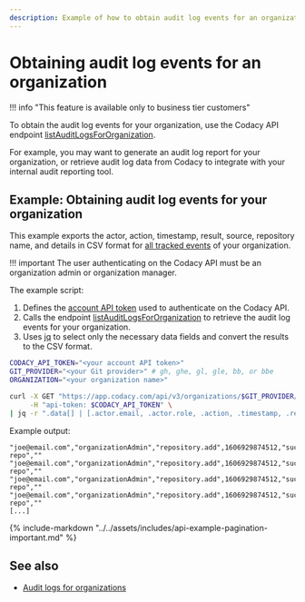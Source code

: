 ```yaml
---
description: Example of how to obtain audit log events for an organization using the Codacy API endpoint listAuditLogsForOrganization.
---
```


# Obtaining audit log events for an organization

!!! info "This feature is available only to business tier customers"

To obtain the audit log events for your organization, use the Codacy API endpoint [<span class="skip-vale">listAuditLogsForOrganization</span>](https://api.codacy.com/api/api-docs#codacy-api-organization).<!--TODO PLUTO-952 Update link-->

For example, you may want to generate an audit log report for your organization, or retrieve audit log data from Codacy to integrate with your internal audit reporting tool.

## Example: Obtaining audit log events for your organization

This example exports the actor, action, timestamp, result, source, repository name, and details in CSV format for [all tracked events](../../organizations/audit-logs-for-organizations.md) of your organization.

!!! important
   The user authenticating on the Codacy API must be an organization admin or organization manager.

The example script:

1.  Defines the [account API token](../api-tokens.md#account-api-tokens) used to authenticate on the Codacy API.
1.  Calls the endpoint [<span class="skip-vale">listAuditLogsForOrganization</span>](https://api.codacy.com/api/api-docs#codacy-api-organization) to retrieve the audit log events for your organization.<!--TODO PLUTO-952 Update link-->
1.  Uses [jq](https://github.com/stedolan/jq) to select only the necessary data fields and convert the results to the CSV format.<!--TODO PLUTO-952 Confirm pagination usage-->

```bash
CODACY_API_TOKEN="<your account API token>"
GIT_PROVIDER="<your Git provider>" # gh, ghe, gl, gle, bb, or bbe
ORGANIZATION="<your organization name>"

curl -X GET "https://app.codacy.com/api/v3/organizations/$GIT_PROVIDER/$ORGANIZATION/audit" \
     -H "api-token: $CODACY_API_TOKEN" \
| jq -r ".data[] | [.actor.email, .actor.role, .action, .timestamp, .result, .source, .repositoryName, .requestDetails] | @csv"
```

Example output:<!--TODO PLUTO-952 Update output-->

```text
"joe@email.com","organizationAdmin","repository.add",1606929874512,"succeed","UI","service-repo",""
"joe@email.com","organizationAdmin","repository.add",1606929874512,"succeed","UI","service-repo",""
"joe@email.com","organizationAdmin","repository.add",1606929874512,"succeed","UI","service-repo",""
"joe@email.com","organizationAdmin","repository.add",1606929874512,"succeed","UI","service-repo",""
[...]
```

{% include-markdown "../../assets/includes/api-example-pagination-important.md" %}

## See also

-   [Audit logs for organizations](../../organizations/audit-logs-for-organizations.md)
